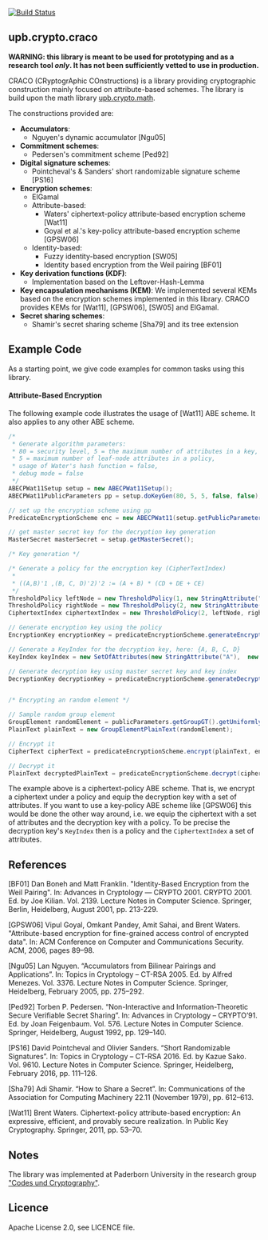 [![Build Status](https://travis-ci.com/upbcuk/upb.crypto.craco.svg?branch=master)](https://travis-ci.com/upbcuk/upb.crypto.craco)
## upb.crypto.craco
**WARNING: this library is meant to be used for prototyping and as a research tool *only*. It has not been sufficiently vetted to use in production.**

CRACO (CRyptogrAphic COnstructions) is a library providing cryptographic construction mainly focused on attribute-based schemes.
The library is build upon the math library [upb.crypto.math](https://github.com/upbcuk/upb.crypto.math).

The constructions provided are:

* **Accumulators**:
    * Nguyen's dynamic accumulator [Ngu05]
* **Commitment schemes**:
    * Pedersen's commitment scheme [Ped92]
* **Digital signature schemes**:
    * Pointcheval's & Sanders' short randomizable signature scheme [PS16]
* **Encryption schemes**:
    * ElGamal
    * Attribute-based:
        * Waters' ciphertext-policy attribute-based encryption scheme [Wat11]
        * Goyal et al.'s key-policy attribute-based encryption scheme [GPSW06]
    * Identity-based:
        * Fuzzy identity-based encryption [SW05]
        * Identity based encryption from the Weil pairing [BF01]
* **Key derivation functions (KDF)**:
    * Implementation based on the Leftover-Hash-Lemma
* **Key encapsulation mechanisms (KEM)**: We implemented several KEMs based on the encryption schemes implemented in this library. CRACO provides KEMs for [Wat11], [GPSW06], [SW05] and ElGamal. 
* **Secret sharing schemes**:
    * Shamir's secret sharing scheme [Sha79] and its tree extension

## Example Code

As a starting point, we give code examples for common tasks using this library.

#### Attribute-Based Encryption

The following example code illustrates the usage of [Wat11] ABE scheme. 
It also applies to any other ABE scheme.

```java
/*
 * Generate algorithm parameters:
 * 80 = security level, 5 = the maximum number of attributes in a key, 
 * 5 = maximum number of leaf-node attributes in a policy,
 * usage of Water's hash function = false,
 * debug mode = false
 */
ABECPWat11Setup setup = new ABECPWat11Setup();
ABECPWat11PublicParameters pp = setup.doKeyGen(80, 5, 5, false, false);

// set up the encryption scheme using pp
PredicateEncryptionScheme enc = new ABECPWat11(setup.getPublicParameters());

// get master secret key for the decryption key generation
MasterSecret masterSecret = setup.getMasterSecret();

/* Key generation */

/* Generate a policy for the encryption key (CipherTextIndex)
 * 
 * ((A,B)'1 ,(B, C, D)'2)'2 := (A + B) * (CD + DE + CE)
 */
ThresholdPolicy leftNode = new ThresholdPolicy(1, new StringAttribute("A"), new StringAttribute("B"));
ThresholdPolicy rightNode = new ThresholdPolicy(2, new StringAttribute("C"), new StringAttribute("D"), new StringAttribute("E"));
CiphertextIndex ciphertextIndex = new ThresholdPolicy(2, leftNode, rightNode);

// Generate encryption key using the policy
EncryptionKey encryptionKey = predicateEncryptionScheme.generateEncryptionKey(ciphertextIndex);

// Generate a KeyIndex for the decryption key, here: {A, B, C, D}
KeyIndex keyIndex = new SetOfAttributes(new StringAttribute("A"),  new StringAttribute("C"), new StringAttribute("D"));

// Generate decryption key using master secret key and key index
DecryptionKey decryptionKey = predicateEncryptionScheme.generateDecryptionKey(masterSecret, keyIndex);


/* Encrypting an random element */

// Sample random group element
GroupElement randomElement = publicParameters.getGroupGT().getUniformlyRandomElement();
PlainText plainText = new GroupElementPlainText(randomElement);

// Encrypt it
CipherText cipherText = predicateEncryptionScheme.encrypt(plainText, encryptionKey);

// Decrypt it
PlainText decryptedPlainText = predicateEncryptionScheme.decrypt(cipherText, decryptionKey);

```

The example above is a ciphertext-policy ABE scheme. That is, we encrypt a ciphertext under a policy and equip the decryption key with a set of attributes.
If you want to use a key-policy ABE scheme like [GPSW06] this would be done the other way around, i.e. we equip the ciphertext with a set of attributes and the decryption key with a policy.
To be precise the decryption key's `KeyIndex` then is a policy and the `CiphertextIndex` a set of attributes.

## References

[BF01] Dan Boneh and Matt Franklin. "Identity-Based Encryption from the Weil Pairing". In: Advances in Cryptology — CRYPTO 2001. CRYPTO 2001. Ed. by Joe Kilian. Vol. 2139. Lecture Notes in Computer Science.  Springer, Berlin, Heidelberg, August 2001, pp. 213-229.

[GPSW06] Vipul Goyal, Omkant Pandey, Amit Sahai, and Brent Waters. "Attribute-based encryption for fine-grained access control of encrypted data". In: ACM Conference on Computer and Communications Security. ACM, 2006, pages 89–98.

[Ngu05] Lan Nguyen. “Accumulators from Bilinear Pairings and Applications”. In: Topics
in Cryptology – CT-RSA 2005. Ed. by Alfred Menezes. Vol. 3376. Lecture Notes in
Computer Science. Springer, Heidelberg, February 2005, pp. 275–292.

[Ped92] Torben P. Pedersen. “Non-Interactive and Information-Theoretic Secure Verifiable
        Secret Sharing”. In: Advances in Cryptology – CRYPTO’91. Ed. by Joan Feigenbaum.
        Vol. 576. Lecture Notes in Computer Science. Springer, Heidelberg, August
        1992, pp. 129–140.

[PS16] David Pointcheval and Olivier Sanders. “Short Randomizable Signatures”. In: Topics
in Cryptology – CT-RSA 2016. Ed. by Kazue Sako. Vol. 9610. Lecture Notes in
Computer Science. Springer, Heidelberg, February 2016, pp. 111–126.

[Sha79] Adi Shamir. “How to Share a Secret”. In: Communications of the Association for
Computing Machinery 22.11 (November 1979), pp. 612–613.

[Wat11] Brent Waters. Ciphertext-policy attribute-based encryption: An
expressive, efficient, and provably secure realization. In Public Key
Cryptography. Springer, 2011, pp. 53–70.

## Notes

The library was implemented at Paderborn University in the research group ["Codes und Cryptography"](https://cs.uni-paderborn.de/en/cuk/).

## Licence
Apache License 2.0, see LICENCE file.
